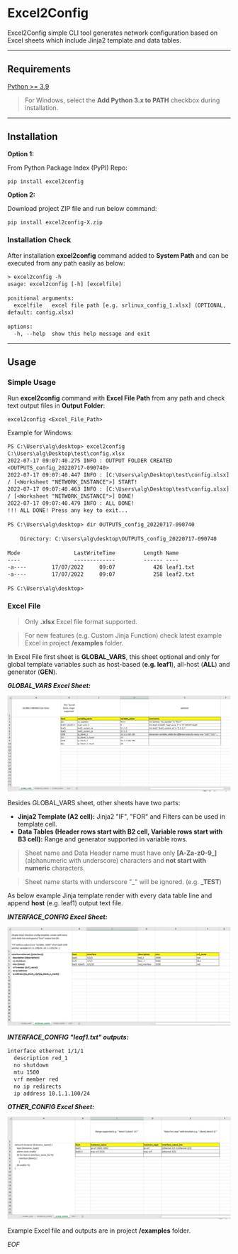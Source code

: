 # Excel2Config

Excel2Config simple CLI tool generates network configuration based on Excel sheets which include Jinja2 template and data tables. 

---

## Requirements

[Python >= 3.9](https://www.python.org/downloads/)

> For Windows, select the **Add Python 3.x to PATH** checkbox during installation.

---

## Installation

**Option 1:** 

From Python Package Index (PyPI) Repo:

```
pip install excel2config
```

**Option 2:** 

Download project ZIP file and run below command:    

```
pip install excel2config-X.zip
```

### Installation Check

After installation **excel2config** command added to **System Path** and can be executed from any path easily as below:

```
> excel2config -h
usage: excel2config [-h] [excelfile]

positional arguments:
  excelfile   excel file path [e.g. srlinux_config_1.xlsx] (OPTIONAL, default: config.xlsx)

options:
  -h, --help  show this help message and exit
```

---

## Usage

### Simple Usage

Run **excel2config** command with **Excel File Path** from any path and check text output files in **Output Folder**:

```
excel2config <Excel_File_Path>
```

Example for Windows:

```
PS C:\Users\alg\desktop> excel2config C:\Users\alg\Desktop\test\config.xlsx
2022-07-17 09:07:40.275 INFO : OUTPUT FOLDER CREATED <OUTPUTS_config_20220717-090740>
2022-07-17 09:07:40.447 INFO : [C:\Users\alg\Desktop\test\config.xlsx] / [<Worksheet "NETWORK_INSTANCE">] START!
2022-07-17 09:07:40.463 INFO : [C:\Users\alg\Desktop\test\config.xlsx] / [<Worksheet "NETWORK_INSTANCE">] DONE!
2022-07-17 09:07:40.479 INFO : ALL DONE!
!!! ALL DONE! Press any key to exit...

PS C:\Users\alg\desktop> dir OUTPUTS_config_20220717-090740

    Directory: C:\Users\alg\desktop\OUTPUTS_config_20220717-090740

Mode                 LastWriteTime         Length Name
----                 -------------         ------ ----
-a----        17/07/2022     09:07            426 leaf1.txt
-a----        17/07/2022     09:07            258 leaf2.txt

PS C:\Users\alg\desktop>
```

### Excel File 

> Only **.xlsx** Excel file format supported.

> For new features (e.g. Custom Jinja Function) check latest example Excel in project **/examples** folder.

In Excel File first sheet is **GLOBAL_VARS**, this sheet optional and only for global template variables such as host-based (**e.g. leaf1**), all-host (**ALL**) and generator (**GEN**).

***GLOBAL_VARS Excel Sheet:***

![GLOBAL_VARS Excel Sheet](https://raw.githubusercontent.com/umurarslan/excel2config/main/img/img1.PNG)

Besides GLOBAL_VARS sheet, other sheets have two parts:

- **Jinja2 Template (A2 cell):** Jinja2 "IF", "FOR" and Filters can be used in template cell.  
- **Data Tables (Header rows start with B2 cell, Variable rows start with B3 cell):** Range and generator supported in variable rows.

> Sheet name and Data Header name must have only **[A-Za-z0-9_]** (alphanumeric with underscore) characters and **not start with numeric** characters.

> Sheet name starts with underscore "_" will be ignored. (e.g. **_TEST**)

As below example Jinja template render with every data table line and append **host** (e.g. leaf1) output text file.

***INTERFACE_CONFIG Excel Sheet:***

![INTERFACE_CONFIG Excel Sheet](https://raw.githubusercontent.com/umurarslan/excel2config/main/img/img2.PNG)

***INTERFACE_CONFIG "leaf1.txt" outputs:***
```
interface ethernet 1/1/1
  description red_1
  no shutdown
  mtu 1500
  vrf member red
  no ip redirects
  ip address 10.1.1.100/24
```

***OTHER_CONFIG Excel Sheet:***

![OTHER_CONFIG Excel Sheet](https://raw.githubusercontent.com/umurarslan/excel2config/main/img/img3.PNG)




Example Excel file and outputs are in project **/examples** folder.

*EOF*

